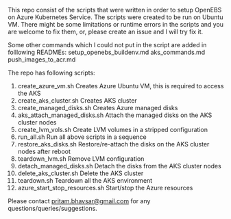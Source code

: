 This repo consist of the scripts that were written in order to setup OpenEBS on Azure Kubernetes Service.
The scripts were created to be run on Ubuntu VM.
There might be some limitations or runtime errors in the scripts and you are welcome to fix them, or, please create an issue and I will try fix it.

Some other commands which I could not put in the script are added in folllowing READMEs:
setup_openebs_buildenv.md
aks_commands.md
push_images_to_acr.md

The repo has following scripts:
1. create_azure_vm.sh
   Creates Azure Ubuntu VM, this is required to access the AKS 
2. create_aks_cluster.sh
   Creates AKS cluster
3. create_managed_disks.sh
   Creates Azure managed disks
4. aks_attach_managed_disks.sh
   Attach the managed disks on the AKS cluster nodes
5. create_lvm_vols.sh
   Create LVM volumes in a stripped configuration
6. run_all.sh
   Run all above scripts in a sequence
7. restore_aks_disks.sh
   Restore/re-attach the disks on the AKS cluster nodes after reboot
8. teardown_lvm.sh
   Remove LVM configuration
9. detach_managed_disks.sh
   Detach the disks from the AKS cluster nodes 
10. delete_aks_cluster.sh
    Delete the AKS cluster
11. teardown.sh
    Teardown all the AKS environment
12. azure_start_stop_resources.sh
    Start/stop the Azure resources

Please contact pritam.bhavsar@gmail.com for any questions/queries/suggestions.